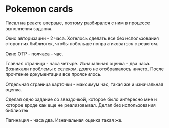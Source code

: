 # Pokemon cards

Писал на реакте впервые, поэтому разбирался с ним в процессе выполнения задания.

Окно авторизации - 2 часа. Хотелось сделать все без использования сторонних библиотек, чтобы побольше попрактиковаться с реактом.

Окно OTP - полчаса - час. 

Главная страница - часа четыре. Изначальная оценка - два часа. Возникали проблемы с селеком, долго не отображалось ничего. После прочтение документации все прояснилось.

Отдельная страница карточки - максимум час, такая же и изначальная оценка.

Сделал одно задание со звездочкой, которое было интересно мне и которое вроде как еще не реализовывал. Делал без использования библиотек

Пагинация - часа два. Изначальная оценка такая же. 
